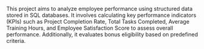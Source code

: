 This project aims to analyze employee performance using structured data stored in SQL databases. It involves calculating key performance indicators (KPIs) such as Project Completion Rate, Total Tasks Completed, Average Training Hours, and Employee Satisfaction Score to assess overall performance. Additionally, it evaluates bonus eligibility based on predefined criteria.

